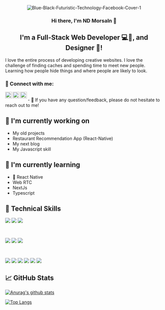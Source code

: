 <p align="center">
  
  <img src="https://i.ibb.co/vzGtrQY/Blue-Black-Futuristic-Technology-Facebook-Cover-1.jpg" alt="Blue-Black-Futuristic-Technology-Facebook-Cover-1" border="0">

</p>

<h3 align="center">
Hi there, I'm ND Morsaln 👋
</h3>

<h2 align="center">
I'm a Full-Stack Web Developer 💻📸, and Designer 🎨!
</h2> 

I love the entire process of developing creative websites. I love the challenge of finding caches and spending time to meet new people. Learning how people hide things and where people are likely to look.

### 🤝 Connect with me:

<a href="https://www.linkedin.com/in/ndmorsalin/"><img align="left" src="https://raw.githubusercontent.com/yushi1007/yushi1007/main/images/linkedin.svg" alt="nd moraslin | LinkedIn" width="21px"/></a>
<a href="https://instagram.com/naowaf_daian_morsalin"><img align="left" src="https://raw.githubusercontent.com/yushi1007/yushi1007/main/images/instagram.svg" alt="nd moraslin | Instagram" width="21px"/></a>

<a href="https://www.facebook.com/NDMorsalin"><img align="left" src="https://i.ibb.co/CHQkn6T/facebook.png" alt="nd moraslin | Instagram" width="21px"/></a>


</br>
- 💬 If you have any question/feedback, please do not hesitate to reach out to me!

## 🔭 I'm currently working on

- My old projects
- Restaurant Recommendation App (React-Native)
- My next blog
- My Javascript skill

## 🌱 I'm currently learning

- 📱 React Native
- Web RTC
- NextJs
- Typescript 

## 💼 Technical Skills

[](https://img.shields.io/badge/Code-React-informational?style=flat&logo=react&color=61DAFB)
![](https://img.shields.io/badge/Code-Redux-informational?style=flat&logo=Redux&color=764ABC)
![](https://img.shields.io/badge/Code-JavaScript-informational?style=flat&logo=JavaScript&color=F7DF1E)
![](https://img.shields.io/badge/Code-HTML5-informational?style=flat&logo=HTML5&color=E34F26)

</br>

![](https://img.shields.io/badge/Style-Bootstrap-informational?style=flat&logo=Bootstrap&color=7952B3)
![](https://img.shields.io/badge/Style-CSS3-informational?style=flat&logo=CSS3&color=1572B6)
![](https://img.shields.io/badge/Style-styled--components-informational?style=flat&logo=styled-components&color=DB7093)


</br>

![](https://img.shields.io/badge/Tools-Figma-informational?style=flat&logo=Figma&color=F24E1E)
![](https://img.shields.io/badge/Tools-NPM-informational?style=flat&logo=NPM&color=CB3837)
![](https://img.shields.io/badge/Tools-Heroku-informational?style=flat&logo=Heroku&color=430098)
![](https://img.shields.io/badge/Tools-Netlify-informational?style=flat&logo=netlify&color=00C7B7)
![](https://img.shields.io/badge/Tools-Git-informational?style=flat&logo=Git&color=F05032)
![](https://img.shields.io/badge/Tools-GitHub-informational?style=flat&logo=GitHub&color=181717)


## 📈 GitHub Stats 

[![Anurag's github stats](https://github-readme-stats.vercel.app/api?username=NDmorsalin)](https://github.com/NDmorsalin)

[![Top Langs](https://github-readme-stats.vercel.app/api/top-langs/?username=NDmorsalin&layout=compact)](https://github.com/NDmorsalin)
